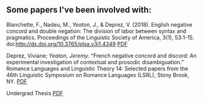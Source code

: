 ## Some papers I've been involved with:

Blanchette, F., Nadeu, M., *Yeaton, J.*, & Deprez, V. (2018). English negative concord and double negation: The division of labor between syntax and pragmatics. Proceedings of the Linguistic Society of America, 3(1), 53:1-15. doi:http://dx.doi.org/10.3765/plsa.v3i1.4349 [PDF](https://jdyeaton27.github.io/files/LSA2018_EnglishNCandDN.pdf)

Deprez, Viviane; *Yeaton, Jeremy*. “French negative concord and discord: An experimental
investigation of contextual and prosodic disambiguation.” Romance Languages and Linguistic
Theory 14: Selected papers from the 46th Linguistic Symposium on Romance Languages (LSRL),
Stony Brook, NY. [PDF](https://jdyeaton27.github.io/files/lsrl_46.pdf)

Undergrad Thesis [PDF](https://jdyeaton27.github.io/files/Yeaton_UndergradThesis.pdf)
